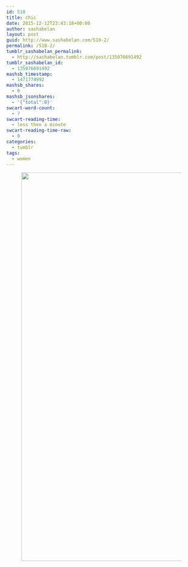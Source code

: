 ```yaml
---
id: 510
title: chic
date: 2015-12-12T23:43:18+00:00
author: sashabelan
layout: post
guid: http://www.sashabelan.com/510-2/
permalink: /510-2/
tumblr_sashabelan_permalink:
  - http://sashabelan.tumblr.com/post/135076691492
tumblr_sashabelan_id:
  - 135076691492
mashsb_timestamp:
  - 1471774992
mashsb_shares:
  - 0
mashsb_jsonshares:
  - '{"total":0}'
swcart-word-count:
  - 7
swcart-reading-time:
  - less then a minute
swcart-reading-time-raw:
  - 0
categories:
  - tumblr
tags:
  - women
---
```

<div id='gallery-714' class='gallery galleryid-510 gallery-columns-1 gallery-size-large'>
  <figure class='gallery-item'> 
  
  <div class='gallery-icon portrait'>
    <img width="681" height="1024" src="http://www.sashabelan.ru/wp-content/uploads/2015/12/tumblr_nz9r87a4n91qarj97o1_1280-681x1024.jpg" class="attachment-large size-large" alt="" srcset="http://www.sashabelan.ru/wp-content/uploads/2015/12/tumblr_nz9r87a4n91qarj97o1_1280-681x1024.jpg 681w, http://www.sashabelan.ru/wp-content/uploads/2015/12/tumblr_nz9r87a4n91qarj97o1_1280-200x300.jpg 200w, http://www.sashabelan.ru/wp-content/uploads/2015/12/tumblr_nz9r87a4n91qarj97o1_1280-768x1155.jpg 768w, http://www.sashabelan.ru/wp-content/uploads/2015/12/tumblr_nz9r87a4n91qarj97o1_1280-830x1248.jpg 830w, http://www.sashabelan.ru/wp-content/uploads/2015/12/tumblr_nz9r87a4n91qarj97o1_1280-230x346.jpg 230w, http://www.sashabelan.ru/wp-content/uploads/2015/12/tumblr_nz9r87a4n91qarj97o1_1280-350x526.jpg 350w, http://www.sashabelan.ru/wp-content/uploads/2015/12/tumblr_nz9r87a4n91qarj97o1_1280.jpg 1277w" sizes="(max-width: 681px) 100vw, 681px" />
  </div></figure>
</div>